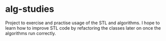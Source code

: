 # alg-studies
Project to exercise and practise usage of the STL and algorithms.
I hope to learn how to improve STL code by refactoring the classes later on once the algorithms run correctly.

